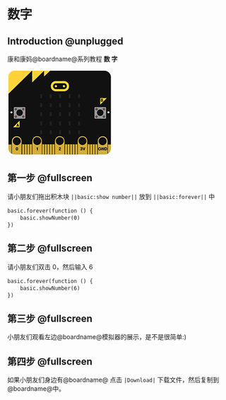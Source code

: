# 数字

## Introduction @unplugged

康和康妈@boardname@系列教程 **数 字**

![你好](https://github.com/ihuanglei/pxt-ylwl-tutorials/blob/master/microbit/assets/number.gif?raw=true)

## 第一步 @fullscreen

请小朋友们拖出积木块 ``||basic:show number||`` 放到 ``||basic:forever||`` 中

```blocks
basic.forever(function () {
    basic.showNumber(0)
})
```

## 第二步 @fullscreen

请小朋友们双击 0，然后输入 6

```blocks
basic.forever(function () {
    basic.showNumber(6)
})
```

## 第三步 @fullscreen

小朋友们观看左边@boardname@模拟器的展示，是不是很简单:)

## 第四步 @fullscreen

如果小朋友们身边有@boardname@ 点击 ``|Download|`` 下载文件，然后复制到@boardname@中。
